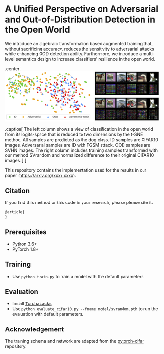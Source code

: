 #  A Unified Perspective on Adversarial and Out-of-Distribution Detection in the Open World

We introduce an algebraic transformation based augmented training that, without sacrificing accuracy, reduces the sensitivity to adversarial attacks while enhancing OOD detection ability. Furthermore, we introduce a multi-level semantics design to increase classifiers’ resilience in the open world.

.center[
![My image](figure.png)

.caption[
The left column shows a view of classification in the open world from its logits-space that is reduced to two dimensions by the t-SNE method. All samples are predicted as the dog class. ID samples are CIFAR10 images. Adversarial samples are ID with FGSM attack. OOD samples are SVHN images. The right column includes training samples transformed with our method SVrandom and normalized difference to their original CIFAR10 images.
]
]

This repository contains the implementation used for the results in our paper (https://arxiv.org/xxxx.xxxx).


## Citation

If you find this method or this code in your research, please please cite it:

    @article{
    }


## Prerequisites
* Python 3.6+
* PyTorch 1.8+


## Training
* Use `python train.py` to train a model with the default parameters.


## Evaluation
* Install [Torchattacks](https://github.com/Harry24k/adversarial-attacks-pytorch) 
* Use `python evaluate_cifar10.py --fname model/svrandom.pth` to run the evaluation with default parameters.


## Acknowledgement
The training schema and network are adapted from the [pytorch-cifar](https://github.com/kuangliu/pytorch-cifar) repository.
